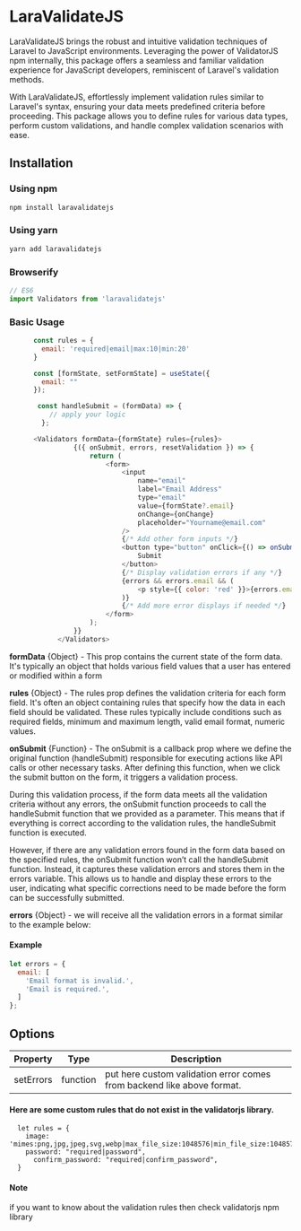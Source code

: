 # LaraValidateJS 

LaraValidateJS brings the robust and intuitive validation techniques of Laravel to JavaScript environments. Leveraging the power of ValidatorJS npm internally, this package offers a seamless and familiar validation experience for JavaScript developers, reminiscent of Laravel's validation methods.

With LaraValidateJS, effortlessly implement validation rules similar to Laravel's syntax, ensuring your data meets predefined criteria before proceeding. This package allows you to define rules for various data types, perform custom validations, and handle complex validation scenarios with ease.

## Installation

### Using npm

```bash
npm install laravalidatejs
```

### Using yarn

```bash
yarn add laravalidatejs
```

### Browserify

```js
// ES6
import Validators from 'laravalidatejs'
```

### Basic Usage

```js
      const rules = {
        email: 'required|email|max:10|min:20'
      }

      const [formState, setFormState] = useState({
        email: ""
      });

       const handleSubmit = (formData) => {
          // apply your logic
        };

      <Validators formData={formState} rules={rules}>
				{({ onSubmit, errors, resetValidation }) => {
					return (
						<form>
							<input
								name="email"
								label="Email Address"
								type="email"
								value={formState?.email}
								onChange={onChange}
								placeholder="Yourname@email.com"
							/>
							{/* Add other form inputs */}
							<button type="button" onClick={() => onSubmit(handleSubmit)}>
								Submit
							</button>
							{/* Display validation errors if any */}
							{errors && errors.email && (
								<p style={{ color: 'red' }}>{errors.email[0]}</p>
							)}
							{/* Add more error displays if needed */}
						</form>
					);
				}}
			</Validators>
```

__formData__ {Object} - This prop contains the current state of the form data. It's typically an object that holds various field values that a user has entered or modified within a form

__rules__ {Object} - The rules prop defines the validation criteria for each form field. It's often an object containing rules that specify how the data in each field should be validated. These rules typically include conditions such as required fields, minimum and maximum length, valid email format, numeric values.

__onSubmit__ {Function} - The onSubmit is a callback prop where we define the original function (handleSubmit) responsible for executing actions like API calls or other necessary tasks. After defining this function, when we click the submit button on the form, it triggers a validation process.

During this validation process, if the form data meets all the validation criteria without any errors, the onSubmit function proceeds to call the handleSubmit function that we provided as a parameter. This means that if everything is correct according to the validation rules, the handleSubmit function is executed.

However, if there are any validation errors found in the form data based on the specified rules, the onSubmit function won’t call the handleSubmit function. Instead, it captures these validation errors and stores them in the errors variable. This allows us to handle and display these errors to the user, indicating what specific corrections need to be made before the form can be successfully submitted.

__errors__ {Object} - we will receive all the validation errors in a format similar to the example below:



#### Example

```js
let errors = {
  email: [
    'Email format is invalid.',
    'Email is required.',
  ]
};
```

## Options

| Property | Type | Description |
|----------|------|-------------|
| setErrors | function | put here custom validation error comes from backend like above format. |

#### Here are some custom rules that do not exist in the validatorjs library.
````
  let rules = {
    image: 'mimes:png,jpg,jpeg,svg,webp|max_file_size:1048576|min_file_size:1048576',
    password: "required|password",
	  confirm_password: "required|confirm_password",
  }
````

#### Note
if you want to know about the validation rules then check validatorjs npm library